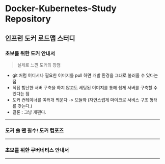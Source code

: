 # Docker-Kubernetes-Study Repository

## 인프런 도커 로드맵 스터디

### 초보를 위한 도커 안내서

> 실제로 느낀 도커의 장점
- git 처럼 어디서나 필요한 이미지를 pull 하면 개발 환경을 그대로 불러올 수 있다는 점
- 직접 험난한 서버 구축을 하지 않고도 세팅된 이미지를 통해 쉽게 서버를 구축할 수 있다는 점
- 도커 컨테이너를 여러개 띄운다 -> 모듈화 (자연스럽게 마이크로 서비스 구조 형태를 갖는다.)
- 결론 : 그냥 개쩐다.


---


### 도커 쓸 땐 필수! 도커 컴포즈


---


### 초보를 위한 쿠버네티스 안내서


---